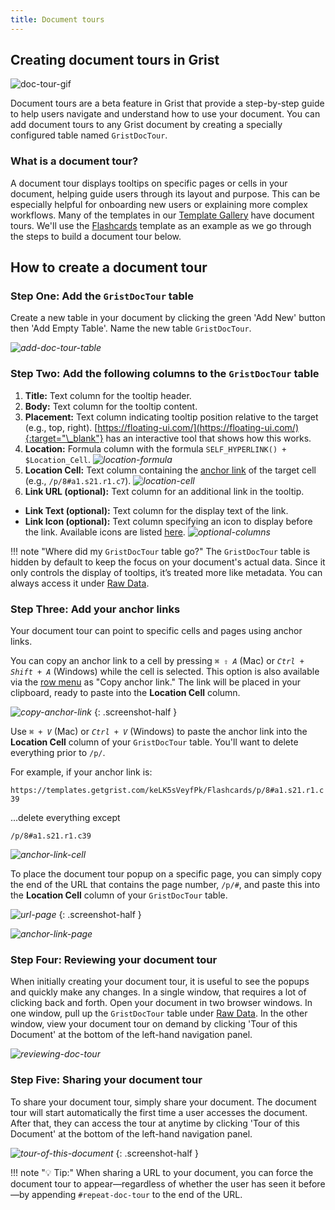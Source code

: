 ```yaml
---
title: Document tours
---
```


## Creating document tours in Grist

![doc-tour-gif](images/document-tours/doc-tour.gif)

Document tours are a beta feature in Grist that provide a step-by-step guide to help users navigate and understand how to use your document. You can add document tours to any Grist document by creating a specially configured table named `GristDocTour`.

### What is a document tour?

A document tour displays tooltips on specific pages or cells in your document, helping guide users through its layout and purpose. This can be especially helpful for onboarding new users or explaining more complex workflows. Many of the templates in our [Template Gallery](https://public.getgrist.com/p/templates) have document tours. We'll use the [Flashcards](https://templates.getgrist.com/keLK5sVeyfPk/Flashcards) template as an example as we go through the steps to build a document tour below.

## How to create a document tour

### Step One: Add the `GristDocTour` table

Create a new table in your document by clicking the green 'Add New' button then 'Add Empty Table'. Name the new table `GristDocTour`.

<span class="screenshot-large">*![add-doc-tour-table](images/document-tours/add-doc-tour-table.png)*</span>

### Step Two: Add the following columns to the `GristDocTour` table

1. **Title:** Text column for the tooltip header.
2. **Body:** Text column for the tooltip content.
3. **Placement:** Text column indicating tooltip position relative to the target (e.g., top, right).  [https://floating-ui.com/](https://floating-ui.com/){:target="\_blank"} has an interactive tool that shows how this works.
4. **Location:** Formula column with the formula `SELF_HYPERLINK() + $Location_Cell`.
<span class="screenshot-large">*![location-formula](images/document-tours/location-formula.png)*</span>
5. **Location Cell:** Text column containing the [anchor link](#step-three-add-your-anchor-links) of the target cell (e.g., `/p/8#a1.s21.r1.c7`).
<span class="screenshot-large">*![location-cell](images/document-tours/location-cell.png)*</span>
6. **Link URL (optional):** Text column for an additional link in the tooltip.
- **Link Text (optional):** Text column for the display text of the link.
- **Link Icon (optional):** Text column specifying an icon to display before the link. Available icons are listed [here](https://github.com/gristlabs/grist-core/blob/main/app/client/ui2018/IconList.ts).
<span class="screenshot-large">*![optional-columns](images/document-tours/optional-columns.png)*</span>

!!! note "Where did my `GristDocTour` table go?"
    The `GristDocTour` table is hidden by default to keep the focus on your document's actual data. Since it only controls the display of tooltips, it’s treated more like metadata. You can always access it under [Raw Data](raw-data.md).

### Step Three: Add your anchor links

Your document tour can point to specific cells and pages using anchor links.

You can copy an anchor link to a cell by pressing <code class="keys">*⌘* *⇧* *A*</code> (Mac) or <code class="keys">*Ctrl* + *Shift* + *A*</code> (Windows) while the cell is selected. This option is also available via the [row menu](widget-table.md#row-operations) as "Copy anchor link." The link will be placed in your clipboard, ready to paste into the **Location Cell** column.

<span class="screenshot-large">*![copy-anchor-link](images/document-tours/copy-anchor-link.png)*</span>
{: .screenshot-half }

Use <code class="keys">*⌘* + *V*</code> (Mac) or <code class="keys">*Ctrl* + *V*</code> (Windows) to paste the anchor link into the **Location Cell** column of your `GristDocTour` table. You'll want to delete everything prior to `/p/`.

For example, if your anchor link is:

`https://templates.getgrist.com/keLK5sVeyfPk/Flashcards/p/8#a1.s21.r1.c39`

...delete everything except

`/p/8#a1.s21.r1.c39`

<span class="screenshot-large">*![anchor-link-cell](images/document-tours/anchor-link-cell.png)*</span>

To place the document tour popup on a specific page, you can simply copy the end of the URL that contains the page number, `/p/#`, and paste this into the **Location Cell** column of your `GristDocTour` table.

<span class="screenshot-large">*![url-page](images/document-tours/url-page.png)*</span>
{: .screenshot-half }

<span class="screenshot-large">*![anchor-link-page](images/document-tours/anchor-link-page.png)*</span>

### Step Four: Reviewing your document tour

When initially creating your document tour, it is useful to see the popups and quickly make any changes. In a single window, that requires a lot of clicking back and forth. Open your document in two browser windows. In one window, pull up the `GristDocTour` table under [Raw Data](raw-data.md). In the other window, view your document tour on demand by clicking 'Tour of this Document' at the bottom of the left-hand navigation panel.

<span class="screenshot-large">*![reviewing-doc-tour](images/document-tours/reviewing-doc-tour.png)*</span>

### Step Five: Sharing your document tour

To share your document tour, simply share your document. The document tour will start automatically the first time a user accesses the document. After that, they can access the tour at anytime by clicking 'Tour of this Document' at the bottom of the left-hand navigation panel.

<span class="screenshot-large">*![tour-of-this-document](images/document-tours/tour-of-this-document.png)*</span>
{: .screenshot-half }

!!! note "💡 Tip:"
    When sharing a URL to your document, you can force the document tour to appear—regardless of whether the user has seen it before—by appending `#repeat-doc-tour` to the end of the URL.

